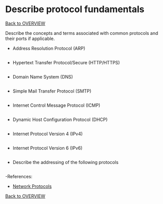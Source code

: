 # Describe protocol fundamentals

[Back to OVERVIEW](../../README.md)

Describe the concepts and terms associated with common protocols and their ports if applicable.

- Address Resolution Protocol (ARP)

```text

```

- Hypertext Transfer Protocol/Secure (HTTP/HTTPS)

```text

```


- Domain Name System (DNS)

```text

```


- Simple Mail Transfer Protocol (SMTP)

```text

```


- Internet Control Message Protocol (ICMP)

```text

```


- Dynamic Host Configuration Protocol (DHCP)

```text

```

- Internet Protocol Version 4 (IPv4)

```text

```


- Internet Protocol Version 6 (IPv6)

```text

```


- Describe the addressing of the following protocols

```text

```

-References:

- [Network Protocols](https://en.wikipedia.org/wiki/Lists_of_network_protocols)

[Back to OVERVIEW](../../README.md)